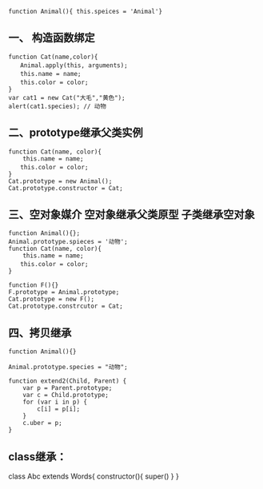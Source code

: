 ```function Animal(){ this.speices = 'Animal'}```

一、 构造函数绑定
---------
```
function Cat(name,color){
　　Animal.apply(this, arguments);
　　this.name = name;
　　this.color = color;
}
var cat1 = new Cat("大毛","黄色");
alert(cat1.species); // 动物
```

二、prototype继承父类实例
--------
```
function Cat(name, color){
    this.name = name;
　　this.color = color;
}
Cat.prototype = new Animal();
Cat.prototype.constructor = Cat;
```

三、空对象媒介 空对象继承父类原型 子类继承空对象
-------
```
function Animal(){};
Animal.prototype.spieces = '动物';
function Cat(name, color){
    this.name = name;
　　this.color = color;
}

function F(){}
F.prototype = Animal.prototype;
Cat.prototype = new F();
Cat.prototype.constrcutor = Cat;
```

四、拷贝继承
------
```
function Animal(){}

Animal.prototype.species = "动物";

function extend2(Child, Parent) {
    var p = Parent.prototype;
    var c = Child.prototype;
    for (var i in p) {
        c[i] = p[i];
    }
    c.uber = p;
}
```


class继承：
------

class Abc extends Words{
    constructor(){
        super()
    }
}